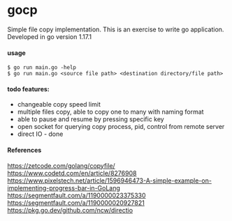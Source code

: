 # gocp

Simple file copy implementation.
This is an exercise to write go application.
Developed in go version 1.17.1

#### usage
```
$ go run main.go -help
$ go run main.go <source file path> <destination directory/file path>
```

#### todo features:
- changeable copy speed limit
- multiple files copy, able to copy one to many with naming format
- able to pause and resume by pressing specific key
- open socket for querying copy process, pid, control from remote server
- direct IO - done

#### References
https://zetcode.com/golang/copyfile/
https://www.codetd.com/en/article/8276908
https://www.pixelstech.net/article/1596946473-A-simple-example-on-implementing-progress-bar-in-GoLang
https://segmentfault.com/a/1190000023375330
https://segmentfault.com/a/1190000020927821
https://pkg.go.dev/github.com/ncw/directio

